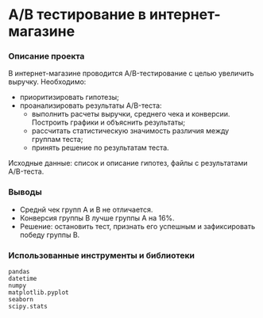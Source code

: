 # A/B тестирование в интернет-магазине
### Описание проекта
В интернет-магазине проводится A/B-тестирование с целью увеличить выручку.
Необходимо:
* приоритизировать гипотезы;
* проанализировать результаты A/B-теста:
  * выполнить расчеты выручки, среднего чека и конверсии. Построить графики и объяснить результаты;
  * рассчитать статистическую значимость различия между группам теста;
  * принять решение по результатам теста.

Исходные данные: список и описание гипотез, файлы с результатами A/B-теста.

### Выводы
* Среднй чек групп A и B не отличается.
* Конверсия группы B лучше группы A на 16%.
* Решение: остановить тест, признать его успешным и зафиксировать победу группы B.

### Использованные инструменты и библиотеки
```
pandas
datetime
numpy
matplotlib.pyplot
seaborn
scipy.stats
```
